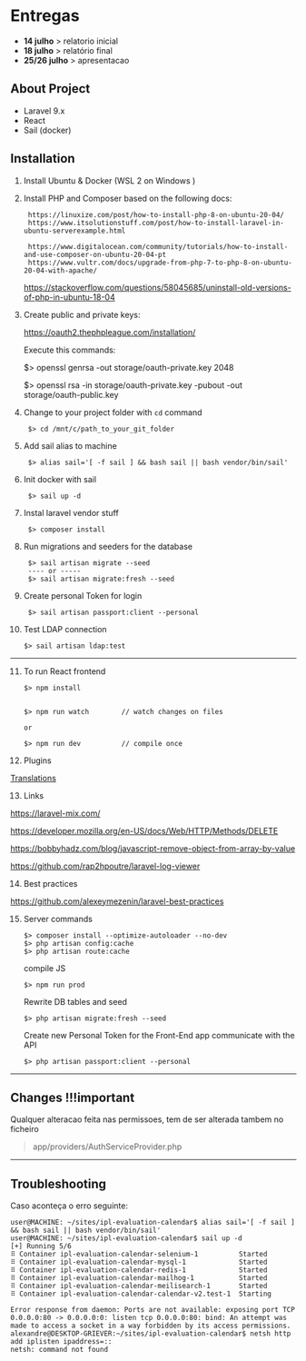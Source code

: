 

# Entregas
- **14 julho** > relatorio inicial
- **18 julho** > relatório final
- **25/26 julho** > apresentacao

## About Project
- Laravel 9.x
- React
- Sail (docker)

## Installation

1) Install Ubuntu & Docker (WSL 2 on Windows )

2) Install PHP and Composer based on the following docs:

        https://linuxize.com/post/how-to-install-php-8-on-ubuntu-20-04/
        https://www.itsolutionstuff.com/post/how-to-install-laravel-in-ubuntu-serverexample.html

        https://www.digitalocean.com/community/tutorials/how-to-install-and-use-composer-on-ubuntu-20-04-pt
        https://www.vultr.com/docs/upgrade-from-php-7-to-php-8-on-ubuntu-20-04-with-apache/ 


    https://stackoverflow.com/questions/58045685/uninstall-old-versions-of-php-in-ubuntu-18-04


3) Create public and private keys:

    https://oauth2.thephpleague.com/installation/
    
    Execute this commands:

    $> openssl genrsa -out storage/oauth-private.key 2048

    $> openssl rsa -in storage/oauth-private.key -pubout -out storage/oauth-public.key
   

4) Change to your project folder with `cd` command

        $> cd /mnt/c/path_to_your_git_folder        

5) Add sail alias to machine

        $> alias sail='[ -f sail ] && bash sail || bash vendor/bin/sail'

6) Init docker with sail

        $> sail up -d

7) Instal laravel vendor stuff

        $> composer install


8) Run migrations and seeders for the database 

        $> sail artisan migrate --seed
        ---- or -----
        $> sail artisan migrate:fresh --seed

9) Create personal Token for login

        $> sail artisan passport:client --personal

10) Test LDAP connection

        $> sail artisan ldap:test

-----

11) To run React frontend

        $> npm install


        $> npm run watch        // watch changes on files
        
        or
        
        $> npm run dev          // compile once

12) Plugins

   [Translations](https://react.i18next.com/)


13) Links

https://laravel-mix.com/

https://developer.mozilla.org/en-US/docs/Web/HTTP/Methods/DELETE

https://bobbyhadz.com/blog/javascript-remove-object-from-array-by-value
    
https://github.com/rap2hpoutre/laravel-log-viewer
    
14) Best practices

   https://github.com/alexeymezenin/laravel-best-practices


15) Server commands

        $> composer install --optimize-autoloader --no-dev
        $> php artisan config:cache
        $> php artisan route:cache

    compile JS
    
        $> npm run prod

    Rewrite DB tables and seed
        
        $> php artisan migrate:fresh --seed

    Create new Personal Token for the Front-End app communicate with the API

        $> php artisan passport:client --personal

---

## Changes !!!important

 Qualquer alteracao feita nas permissoes, tem de ser alterada tambem no ficheiro
 > app/providers/AuthServiceProvider.php


---

## Troubleshooting

Caso aconteça o erro seguinte:

    user@MACHINE: ~/sites/ipl-evaluation-calendar$ alias sail='[ -f sail ] && bash sail || bash vendor/bin/sail'
    user@MACHINE: ~/sites/ipl-evaluation-calendar$ sail up -d
    [+] Running 5/6
    ⠿ Container ipl-evaluation-calendar-selenium-1          Started
    ⠿ Container ipl-evaluation-calendar-mysql-1             Started
    ⠿ Container ipl-evaluation-calendar-redis-1             Started
    ⠿ Container ipl-evaluation-calendar-mailhog-1           Started
    ⠿ Container ipl-evaluation-calendar-meilisearch-1       Started
    ⠿ Container ipl-evaluation-calendar-calendar-v2.test-1  Starting

    Error response from daemon: Ports are not available: exposing port TCP 0.0.0.0:80 -> 0.0.0.0:0: listen tcp 0.0.0.0:80: bind: An attempt was made to access a socket in a way forbidden by its access permissions.        
    alexandre@DESKTOP-GRIEVER:~/sites/ipl-evaluation-calendar$ netsh http add iplisten ipaddress=::
    netsh: command not found